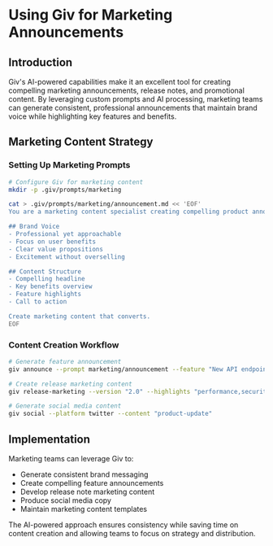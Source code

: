 # Using Giv for Marketing Announcements

## Introduction

Giv's AI-powered capabilities make it an excellent tool for creating compelling marketing announcements, release notes, and promotional content. By leveraging custom prompts and AI processing, marketing teams can generate consistent, professional announcements that maintain brand voice while highlighting key features and benefits.

## Marketing Content Strategy

### Setting Up Marketing Prompts

```bash
# Configure Giv for marketing content
mkdir -p .giv/prompts/marketing

cat > .giv/prompts/marketing/announcement.md << 'EOF'
You are a marketing content specialist creating compelling product announcements.

## Brand Voice
- Professional yet approachable
- Focus on user benefits
- Clear value propositions
- Excitement without overselling

## Content Structure
- Compelling headline
- Key benefits overview
- Feature highlights
- Call to action

Create marketing content that converts.
EOF
```

### Content Creation Workflow

```bash
# Generate feature announcement
giv announce --prompt marketing/announcement --feature "New API endpoint"

# Create release marketing content
giv release-marketing --version "2.0" --highlights "performance,security,ux"

# Generate social media content
giv social --platform twitter --content "product-update"
```

## Implementation

Marketing teams can leverage Giv to:

- Generate consistent brand messaging
- Create compelling feature announcements
- Develop release note marketing content
- Produce social media copy
- Maintain marketing content templates

The AI-powered approach ensures consistency while saving time on content creation and allowing teams to focus on strategy and distribution.